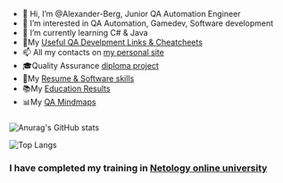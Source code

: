 - 👋 Hi, I’m @Alexander-Berg, Junior QA Automation Engineer
- 👀 I’m interested in QA Automation, Gamedev, Software development
- 🌱 I’m currently learning C# & Java
- 🧶My [Useful QA Develpment Links & Cheatcheets](https://github.com/Alexander-Berg/QA-and-IT-Useful-Links)  
- 📫 All my contacts on [my personal site](https://alexander-berg.github.io/)
- 🎓Quality Assurance [diploma project](https://github.com/Alexander-Berg/Quality-Assurance-Diploma)
- 📑My [Resume & Software skills](https://github.com/Alexander-Berg/A.Berg-Resume)                                  
- 📚My [Education Results](https://github.com/Alexander-Berg/A.Berg-Resume/blob/8b555fabdbf28261b030b45ad1bb925f15125ae0/Pdf%20files/My%20Education%20Results.pdf)  
- 📊My [QA Mindmaps](https://github.com/Alexander-Berg/QA-Engineer-Mindmaps#readme)




###
![Anurag's GitHub stats](https://github-readme-stats.vercel.app/api?username=Alexander-Berg&show_icons=true&theme=vision-friendly-dark)

![Top Langs](https://github-readme-stats.vercel.app/api/top-langs/?username=Alexander-Berg&langs_count=9)

### I have completed my training in [Netology online university](https://netology.ru)






